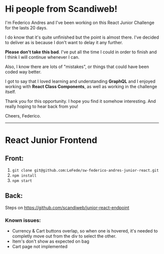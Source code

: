 # Hi people from Scandiweb!
I'm Federico Andres and I've been working on this React Junior Challenge for the lasts 20 days. 

I do know that it's quite unfinished but the point is almost there. I've decided to deliver as is because I don't want to delay it any further. 

<strong>Please don't take this bad</strong>. I've put all the time I could in order to finish and I think I will continue whenever I can.

Also, I know there are lots of "mistakes", or things that could have been coded way better. 

I got to say that I loved learning and understanding <strong>GraphQL</strong> and I enjoyed working with <strong>React Class Components</strong>, as well as working in the challenge itself.

Thank you for this opportunity. I hope you find it somehow interesting. And really hoping to hear back from you!

Cheers, Federico.

<hr>

# React Junior Frontend 
## Front:
1. `git clone git@github.com:LeFede/sw-federico-andres-junior-react.git`
2. `npm install`
3. `npm start`

## Back: 
Steps on https://github.com/scandiweb/junior-react-endpoint

### Known issues:
<ul>
<li>Currency & Cart buttons overlap, so when one is hovered, it's needed to completly move out from the div to select the other.</li>
<li>Item's don't show as expected on bag</li>
<li>Cart page not implemented</li>
</ul>